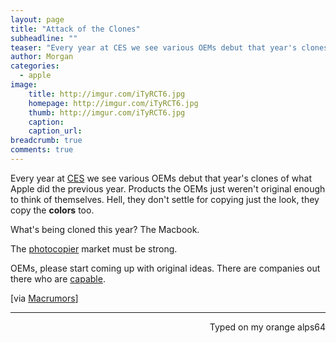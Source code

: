 ```yaml
---
layout: page
title: "Attack of the Clones"
subheadline: ""
teaser: "Every year at CES we see various OEMs debut that year's clones of what Apple did the previous year. Products the OEMs just weren't original enough to think of themselves. Hell, they don't settle for copying just the look, they copy the colors too."
author: Morgan
categories:
  - apple
image:
    title: http://imgur.com/iTyRCT6.jpg
    homepage: http://imgur.com/iTyRCT6.jpg
    thumb: http://imgur.com/iTyRCT6.jpg
    caption:
    caption_url:
breadcrumb: true
comments: true
---
```


Every year at [CES](http://www.engadget.com/tag/CES/) we see various OEMs debut that year's clones of what Apple did the previous year. Products the OEMs just weren't original enough to think of themselves. Hell, they don't settle for copying just the look, they copy the **colors** too.

What's being cloned this year? The Macbook.

The [photocopier](http://www.youtube.com/watch?v=N-2C2gb6ws8&t=0m32s) market must be strong.

OEMs, please start coming up with original ideas. There are companies out there who are  [capable](https://www.microsoft.com/surface/en-us/devices/surface-book).

[via [Macrumors](http://www.macrumors.com/2016/01/05/lenovo-lg-hp-macbook-lookalikes-ces-2016/)]

---
<p align="right">Typed on my orange alps64</p>

